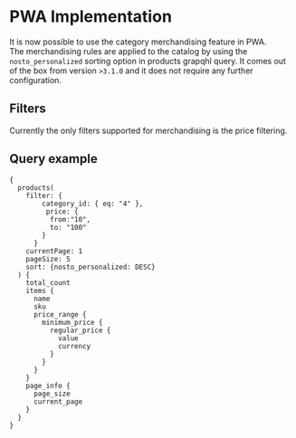 # PWA Implementation

It is now possible to use the category merchandising feature in PWA.  
The merchandising rules are applied to the catalog by using the `nosto_personalized` sorting option in products grapqhl query. It comes out of the box from version `>3.1.0` and it does not require any further configuration.

## Filters

Currently the only filters supported for merchandising is the price filtering.

## Query example

```text
{
  products(
    filter: { 
        category_id: { eq: "4" },
         price: {
          from:"10",
          to: "100"
        }
      }
    currentPage: 1
    pageSize: 5
    sort: {nosto_personalized: DESC}
  ) {
    total_count
    items {
      name
      sku
      price_range {
        minimum_price {
          regular_price {
            value
            currency
          }
        }
      }
    }
    page_info {
      page_size
      current_page
    }
  }
}
```

